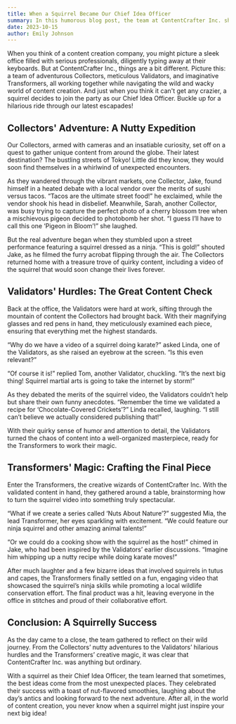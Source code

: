 ```yaml
---
title: When a Squirrel Became Our Chief Idea Officer
summary: In this humorous blog post, the team at ContentCrafter Inc. shares their quirky experiences as Collectors, Validators, and Transformers. From a squirrel dressed as a ninja to hilarious debates about content relevance, the story captures the lighthearted spirit of the company. The narrative showcases the team's collaborative efforts in transforming unique content into engaging pieces, all while navigating the unexpected challenges of their roles.
date: 2023-10-15
author: Emily Johnson
---
```


<Counter></Counter>

When you think of a content creation company, you might picture a sleek office filled with serious professionals, diligently typing away at their keyboards. But at ContentCrafter Inc., things are a bit different. Picture this: a team of adventurous Collectors, meticulous Validators, and imaginative Transformers, all working together while navigating the wild and wacky world of content creation. And just when you think it can't get any crazier, a squirrel decides to join the party as our Chief Idea Officer. Buckle up for a hilarious ride through our latest escapades!

## Collectors' Adventure: A Nutty Expedition
Our Collectors, armed with cameras and an insatiable curiosity, set off on a quest to gather unique content from around the globe. Their latest destination? The bustling streets of Tokyo! Little did they know, they would soon find themselves in a whirlwind of unexpected encounters.

As they wandered through the vibrant markets, one Collector, Jake, found himself in a heated debate with a local vendor over the merits of sushi versus tacos. “Tacos are the ultimate street food!” he exclaimed, while the vendor shook his head in disbelief. Meanwhile, Sarah, another Collector, was busy trying to capture the perfect photo of a cherry blossom tree when a mischievous pigeon decided to photobomb her shot. “I guess I’ll have to call this one ‘Pigeon in Bloom’!” she laughed.

But the real adventure began when they stumbled upon a street performance featuring a squirrel dressed as a ninja. “This is gold!” shouted Jake, as he filmed the furry acrobat flipping through the air. The Collectors returned home with a treasure trove of quirky content, including a video of the squirrel that would soon change their lives forever.

## Validators' Hurdles: The Great Content Check
Back at the office, the Validators were hard at work, sifting through the mountain of content the Collectors had brought back. With their magnifying glasses and red pens in hand, they meticulously examined each piece, ensuring that everything met the highest standards.

“Why do we have a video of a squirrel doing karate?” asked Linda, one of the Validators, as she raised an eyebrow at the screen. “Is this even relevant?”

“Of course it is!” replied Tom, another Validator, chuckling. “It’s the next big thing! Squirrel martial arts is going to take the internet by storm!”

As they debated the merits of the squirrel video, the Validators couldn’t help but share their own funny anecdotes. “Remember the time we validated a recipe for ‘Chocolate-Covered Crickets’?” Linda recalled, laughing. “I still can’t believe we actually considered publishing that!”

With their quirky sense of humor and attention to detail, the Validators turned the chaos of content into a well-organized masterpiece, ready for the Transformers to work their magic.

## Transformers' Magic: Crafting the Final Piece
Enter the Transformers, the creative wizards of ContentCrafter Inc. With the validated content in hand, they gathered around a table, brainstorming how to turn the squirrel video into something truly spectacular.

“What if we create a series called ‘Nuts About Nature’?” suggested Mia, the lead Transformer, her eyes sparkling with excitement. “We could feature our ninja squirrel and other amazing animal talents!”

“Or we could do a cooking show with the squirrel as the host!” chimed in Jake, who had been inspired by the Validators’ earlier discussions. “Imagine him whipping up a nutty recipe while doing karate moves!”

After much laughter and a few bizarre ideas that involved squirrels in tutus and capes, the Transformers finally settled on a fun, engaging video that showcased the squirrel’s ninja skills while promoting a local wildlife conservation effort. The final product was a hit, leaving everyone in the office in stitches and proud of their collaborative effort.

## Conclusion: A Squirrelly Success
As the day came to a close, the team gathered to reflect on their wild journey. From the Collectors’ nutty adventures to the Validators’ hilarious hurdles and the Transformers’ creative magic, it was clear that ContentCrafter Inc. was anything but ordinary.

With a squirrel as their Chief Idea Officer, the team learned that sometimes, the best ideas come from the most unexpected places. They celebrated their success with a toast of nut-flavored smoothies, laughing about the day’s antics and looking forward to the next adventure. After all, in the world of content creation, you never know when a squirrel might just inspire your next big idea!
